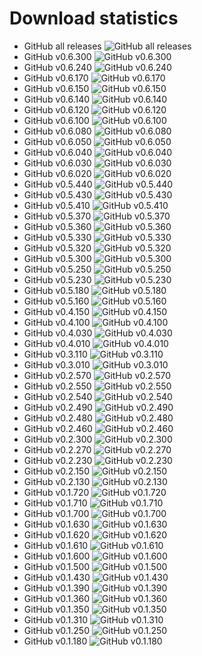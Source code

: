 ﻿# Download statistics

- GitHub all releases   ![GitHub all releases](https://img.shields.io/github/downloads/DamianMorozov/OpenTgResearcher/total?style=social)
- GitHub v0.6.300		![GitHub v0.6.300](https://img.shields.io/github/downloads/DamianMorozov/OpenTgResearcher/v0.6.300/total?style=social)
- GitHub v0.6.240		![GitHub v0.6.240](https://img.shields.io/github/downloads/DamianMorozov/OpenTgResearcher/v0.6.240/total?style=social)
- GitHub v0.6.170		![GitHub v0.6.170](https://img.shields.io/github/downloads/DamianMorozov/OpenTgResearcher/v0.6.170/total?style=social)
- GitHub v0.6.150		![GitHub v0.6.150](https://img.shields.io/github/downloads/DamianMorozov/OpenTgResearcher/v0.6.150/total?style=social)
- GitHub v0.6.140		![GitHub v0.6.140](https://img.shields.io/github/downloads/DamianMorozov/OpenTgResearcher/v0.6.140/total?style=social)
- GitHub v0.6.120		![GitHub v0.6.120](https://img.shields.io/github/downloads/DamianMorozov/OpenTgResearcher/v0.6.120/total?style=social)
- GitHub v0.6.100		![GitHub v0.6.100](https://img.shields.io/github/downloads/DamianMorozov/OpenTgResearcher/v0.6.100/total?style=social)
- GitHub v0.6.080		![GitHub v0.6.080](https://img.shields.io/github/downloads/DamianMorozov/OpenTgResearcher/v0.6.080/total?style=social)
- GitHub v0.6.050		![GitHub v0.6.050](https://img.shields.io/github/downloads/DamianMorozov/OpenTgResearcher/v0.6.050/total?style=social)
- GitHub v0.6.040		![GitHub v0.6.040](https://img.shields.io/github/downloads/DamianMorozov/OpenTgResearcher/v0.6.040/total?style=social)
- GitHub v0.6.030		![GitHub v0.6.030](https://img.shields.io/github/downloads/DamianMorozov/OpenTgResearcher/v0.6.030/total?style=social)
- GitHub v0.6.020		![GitHub v0.6.020](https://img.shields.io/github/downloads/DamianMorozov/OpenTgResearcher/v0.6.020/total?style=social)
- GitHub v0.5.440		![GitHub v0.5.440](https://img.shields.io/github/downloads/DamianMorozov/OpenTgResearcher/v0.5.440/total?style=social)
- GitHub v0.5.430		![GitHub v0.5.430](https://img.shields.io/github/downloads/DamianMorozov/OpenTgResearcher/v0.5.430/total?style=social)
- GitHub v0.5.410		![GitHub v0.5.410](https://img.shields.io/github/downloads/DamianMorozov/OpenTgResearcher/v0.5.410/total?style=social)
- GitHub v0.5.370		![GitHub v0.5.370](https://img.shields.io/github/downloads/DamianMorozov/OpenTgResearcher/v0.5.370/total?style=social)
- GitHub v0.5.360		![GitHub v0.5.360](https://img.shields.io/github/downloads/DamianMorozov/OpenTgResearcher/v0.5.360/total?style=social)
- GitHub v0.5.330		![GitHub v0.5.330](https://img.shields.io/github/downloads/DamianMorozov/OpenTgResearcher/v0.5.330/total?style=social)
- GitHub v0.5.320		![GitHub v0.5.320](https://img.shields.io/github/downloads/DamianMorozov/OpenTgResearcher/v0.5.320/total?style=social)
- GitHub v0.5.300		![GitHub v0.5.300](https://img.shields.io/github/downloads/DamianMorozov/OpenTgResearcher/v0.5.300/total?style=social)
- GitHub v0.5.250		![GitHub v0.5.250](https://img.shields.io/github/downloads/DamianMorozov/OpenTgResearcher/v0.5.250/total?style=social)
- GitHub v0.5.230		![GitHub v0.5.230](https://img.shields.io/github/downloads/DamianMorozov/OpenTgResearcher/v0.5.230/total?style=social)
- GitHub v0.5.180		![GitHub v0.5.180](https://img.shields.io/github/downloads/DamianMorozov/OpenTgResearcher/v0.5.180/total?style=social)
- GitHub v0.5.160		![GitHub v0.5.160](https://img.shields.io/github/downloads/DamianMorozov/OpenTgResearcher/v0.5.160/total?style=social)
- GitHub v0.4.150		![GitHub v0.4.150](https://img.shields.io/github/downloads/DamianMorozov/OpenTgResearcher/v0.4.150/total?style=social)
- GitHub v0.4.100		![GitHub v0.4.100](https://img.shields.io/github/downloads/DamianMorozov/OpenTgResearcher/v0.4.100/total?style=social)
- GitHub v0.4.030		![GitHub v0.4.030](https://img.shields.io/github/downloads/DamianMorozov/OpenTgResearcher/v0.4.030/total?style=social)
- GitHub v0.4.010		![GitHub v0.4.010](https://img.shields.io/github/downloads/DamianMorozov/OpenTgResearcher/v0.4.010/total?style=social)
- GitHub v0.3.110		![GitHub v0.3.110](https://img.shields.io/github/downloads/DamianMorozov/OpenTgResearcher/v0.3.110/total?style=social)
- GitHub v0.3.010		![GitHub v0.3.010](https://img.shields.io/github/downloads/DamianMorozov/OpenTgResearcher/v0.3.010/total?style=social)
- GitHub v0.2.570		![GitHub v0.2.570](https://img.shields.io/github/downloads/DamianMorozov/OpenTgResearcher/v0.2.570/total?style=social)
- GitHub v0.2.550		![GitHub v0.2.550](https://img.shields.io/github/downloads/DamianMorozov/OpenTgResearcher/v0.2.550/total?style=social)
- GitHub v0.2.540		![GitHub v0.2.540](https://img.shields.io/github/downloads/DamianMorozov/OpenTgResearcher/v0.2.540/total?style=social)
- GitHub v0.2.490		![GitHub v0.2.490](https://img.shields.io/github/downloads/DamianMorozov/OpenTgResearcher/v0.2.490/total?style=social)
- GitHub v0.2.480		![GitHub v0.2.480](https://img.shields.io/github/downloads/DamianMorozov/OpenTgResearcher/v0.2.480/total?style=social)
- GitHub v0.2.460		![GitHub v0.2.460](https://img.shields.io/github/downloads/DamianMorozov/OpenTgResearcher/v0.2.460/total?style=social)
- GitHub v0.2.300		![GitHub v0.2.300](https://img.shields.io/github/downloads/DamianMorozov/OpenTgResearcher/v0.2.300/total?style=social)
- GitHub v0.2.270		![GitHub v0.2.270](https://img.shields.io/github/downloads/DamianMorozov/OpenTgResearcher/v0.2.270/total?style=social)
- GitHub v0.2.230		![GitHub v0.2.230](https://img.shields.io/github/downloads/DamianMorozov/OpenTgResearcher/v0.2.230/total?style=social)
- GitHub v0.2.150		![GitHub v0.2.150](https://img.shields.io/github/downloads/DamianMorozov/OpenTgResearcher/v0.2.150/total?style=social)
- GitHub v0.2.130		![GitHub v0.2.130](https://img.shields.io/github/downloads/DamianMorozov/OpenTgResearcher/v0.2.130/total?style=social)
- GitHub v0.1.720		![GitHub v0.1.720](https://img.shields.io/github/downloads/DamianMorozov/OpenTgResearcher/v0.1.720/total?style=social)
- GitHub v0.1.710		![GitHub v0.1.710](https://img.shields.io/github/downloads/DamianMorozov/OpenTgResearcher/v0.1.710/total?style=social)
- GitHub v0.1.700		![GitHub v0.1.700](https://img.shields.io/github/downloads/DamianMorozov/OpenTgResearcher/v0.1.700/total?style=social)
- GitHub v0.1.630		![GitHub v0.1.630](https://img.shields.io/github/downloads/DamianMorozov/OpenTgResearcher/v0.1.630/total?style=social)
- GitHub v0.1.620		![GitHub v0.1.620](https://img.shields.io/github/downloads/DamianMorozov/OpenTgResearcher/v0.1.620/total?style=social)
- GitHub v0.1.610		![GitHub v0.1.610](https://img.shields.io/github/downloads/DamianMorozov/OpenTgResearcher/v0.1.610/total?style=social)
- GitHub v0.1.600		![GitHub v0.1.600](https://img.shields.io/github/downloads/DamianMorozov/OpenTgResearcher/v0.1.600/total?style=social)
- GitHub v0.1.500		![GitHub v0.1.500](https://img.shields.io/github/downloads/DamianMorozov/OpenTgResearcher/v0.1.500/total?style=social)
- GitHub v0.1.430		![GitHub v0.1.430](https://img.shields.io/github/downloads/DamianMorozov/OpenTgResearcher/v0.1.430/total?style=social)
- GitHub v0.1.390		![GitHub v0.1.390](https://img.shields.io/github/downloads/DamianMorozov/OpenTgResearcher/v0.1.390/total?style=social)
- GitHub v0.1.360		![GitHub v0.1.360](https://img.shields.io/github/downloads/DamianMorozov/OpenTgResearcher/v0.1.360/total?style=social)
- GitHub v0.1.350		![GitHub v0.1.350](https://img.shields.io/github/downloads/DamianMorozov/OpenTgResearcher/v0.1.350/total?style=social)
- GitHub v0.1.310		![GitHub v0.1.310](https://img.shields.io/github/downloads/DamianMorozov/OpenTgResearcher/v0.1.310/total?style=social)
- GitHub v0.1.250		![GitHub v0.1.250](https://img.shields.io/github/downloads/DamianMorozov/OpenTgResearcher/v0.1.250/total?style=social)
- GitHub v0.1.180		![GitHub v0.1.180](https://img.shields.io/github/downloads/DamianMorozov/OpenTgResearcher/v0.1.180/total?style=social)
